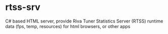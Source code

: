 # rtss-srv
C# based HTML server, provide Riva Tuner Statistics Server (RTSS) runtime data (fps, temp, resources) for html browsers, or other apps
